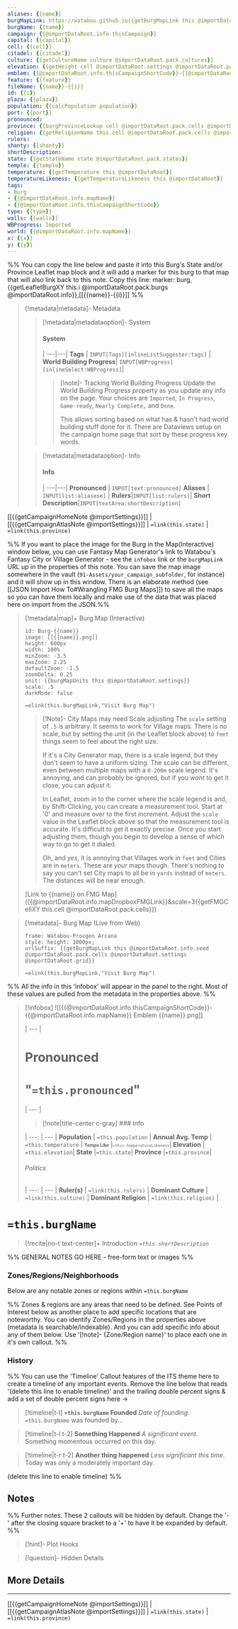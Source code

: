 ```yaml
---
aliases: {{name}}
burgMapLink: https://watabou.github.io{{getBurgMapLink this @importDataRoot.info.seed @importDataRoot.pack.cells @importDataRoot.settings @importDataRoot.grid}}
burgName: {{name}}
campaign: {{@importDataRoot.info.thisCampaign}}
capital: {{capital}}
cell: {{cell}}
citadel: {{citadel}}
culture: {{getCultureName culture @importDataRoot.pack.cultures}}
elevation: {{getHeight cell @importDataRoot.settings @importDataRoot.pack.cells}}
emblem: {{@importDataRoot.info.thisCampaignShortCode}}-{{@importDataRoot.info.mapName}} Emblem {{name}}.png
feature: {{feature}}
fileName: {{name}}-{{i}}
id: {{i}}
plaza: {{plaza}}
population: {{calcPopulation population}}
port: {{port}}
pronounced: 
province: {{burgProvinceLookup cell @importDataRoot.pack.cells @importDataRoot.pack.provinces}}-{{getProvinceIdFromCell cell @importDataRoot.pack.cells}}
religion: {{getReligionName this.cell @importDataRoot.pack.cells @importDataRoot.pack.religions}}
rulers: 
shanty: {{shanty}}
shortDescription: 
state: {{getStateName state @importDataRoot.pack.states}}
temple: {{temple}}
temperature: {{getTemperature this @importDataRoot}}
temperatureLikeness: {{getTemperatureLikeness this @importDataRoot}}
tags:
- Burg
- {{@importDataRoot.info.mapName}}
- {{@importDataRoot.info.thisCampaignShortCode}}
type: {{type}}
walls: {{walls}}
WBProgress: Imported
world: {{@importDataRoot.info.mapName}}
x: {{x}}
y: {{y}}
---
```


%% You can copy the line below and paste it into this Burg's State and/or Province Leaflet map block and it will add a marker for this burg to that map that will also link back to this note. Copy this line:
marker: burg,{{getLeafletBurgXY this.i @importDataRoot.pack.burgs @importDataRoot.info}},[[{{name}}-{{i}}]]
%%

> [!metadata|metadata]- Metadata 
>> [!metadata|metadataoption]- System
>> #### System
>>  |
>> ---|---|
>> **Tags** | `INPUT[Tags][inlineListSuggester:tags]` |
>> **World Building Progress**| `INPUT[WBProgress][inlineSelect:WBProgress]`|
>>> [!note]- Tracking World Building Progress
>>> Update the World Building Progress property as you update any info on the page. Your choices are `Imported`, `In Progress`, `Game-ready`, `Nearly Complete,` and `Done`. 
>>> 
>>> This allows sorting based on what has & hasn't had world building stuff done for it. There are Dataviews setup on the campaign home page that sort by these progress key words.
> 
>> [!metadata|metadataoption]- Info
>> #### Info
>>  |
>> ---|---|
> **Pronounced** |  `INPUT[text:pronounced]`
> **Aliases** | `INPUT[list:aliasese]` |
> **Rulers**|`INPUT[list:rulers]`|
> **Short Description**|`INPUT[textArea:shortDescription]`

[[{{getCampaignHomeNote @importSettings}}]] | [[{{getCampaignAtlasNote @importSettings}}]] | `=link(this.state)` | `=link(this.province)`

%% If you want to place the image for the Burg in the Map(Interactive) window below, you can use Fantasy Map Generator's link to Watabou's Fantasy City or Village Generator - see the `infobox` link or the `burgMapLink` URL up in the properties of this note. You can save the map image somewhere in the vault (`91-Assets/your_campaign_subfolder`, for instance) and it will show up in this window. There is an elaborate method (see [[JSON Import How To#Wrangling FMG Burg Maps]]) to save all the maps so you can have them locally and make use of the data that was placed here on import from the JSON.%% 

> [!metadata|map]+ Burg Map (Interactive)
> ```leaflet
> id: Burg-{{name}}
> image: [[{{name}}.png]]
> height: 600px
> width: 100%
> minZoom: -3.5
> maxZoom: 2.25
> defaultZoom: -1.5
> zoomDelta: 0.25
> unit: {{burgMapUnits this @importDataRoot.settings}}
> scale: .5
> darkMode: false
> ```
> `=elink(this.burgMapLink,"Visit Burg Map")`
> > [!Note]- City Maps may need Scale adjusting
> > The `scale` setting of `.5` is arbitrary. It seems to work for Village maps. There is no scale, but by setting the unit (in the Leaflet block above) to `feet` things seem to feel about the right size.
> > 
> > If it's a City Generator map, there is a scale legend, but they don't seem to have a uniform sizing. The scale can be different, even between multiple maps with a `0-200m` scale legend. It's annoying, and can probably be ignored, but if you *want* to get it close, you can adjust it.
> > 
> >  In Leaflet, zoom in to the corner where the scale legend is and, by Shift-Clicking, you can create a measurement tool. Start at '0' and measure over to the first increment. Adjust the `scale` value in the Leaflet block above so that the measurement tool is accurate. It's difficult to get it exactly precise. Once you start adjusting them, though you begin to develop a sense of which way to go to get it dialed.
> >
> > Oh, and *yes*, it is annoying that Villages work in `feet` and Cities are in `meters`. These are *your* maps though. There's nothing to say you can't set City maps to all be in `yards` instead of `meters`. The distances will be near enough.
> 
> [Link to {{name}} on FMG Map]({{@importDataRoot.info.mapDropboxFMGLink}}&scale=3{{getFMGCellXY this.cell @importDataRoot.pack.cells}})

> [!metadata]- Burg Map (Live from Web)
> ```custom-frames
> frame: Watabou-Procgen Arcana
> style: height: 1000px;
> urlSuffix: {{getBurgMapLink this @importDataRoot.info.seed @importDataRoot.pack.cells @importDataRoot.settings @importDataRoot.grid}}
> ```
>  `=elink(this.burgMapLink,"Visit Burg Map")`

%% All the info in this 'infobox' will appear in the panel to the right. Most of these values are pulled from the metadata in the properties above. %%

> [!infobox]
> ![[{{@importDataRoot.info.thisCampaignShortCode}}-{{@importDataRoot.info.mapName}} Emblem {{name}}.png]]
>
>  |
>  --- |
> 
>  # **Pronounced**
>  # "`=this.pronounced`"
> 
>  |
>  --- |
>  
>> [!note|title-center c-gray] ### Info
> 
>  |
>  ---: | --- |
> **Population** | `=this.population` |
> **Annual Avg. Temp** | `=this.temperature` |
> <span style="font-size:x-small">**Temps Like**</span> |<span style="font-size:x-small">`=this.temperatureLikeness`</span>|
>  **Elevation** | `=this.elevation`|
>  **State** |`=this.state`|
>  **Province** |`=this.province`|
>  
> ###### Politics
>  |
> ---: | --- |
> **Ruler(s)** | `=link(this.rulers)` |
>**Dominant Culture** | `=link(this.culture)` |
> **Dominant Religion** | `=link(this.religion)` |
>

# **`=this.burgName`**
 
> [!recite|no-t text-center]+ Introduction
> *`=this.shortDescription`*

%% GENERAL NOTES GO HERE - free-form text or images %%

### Zones/Regions/Neighborhoods
Below are any notable zones or regions within `=this.burgName`

%% Zones & regions are any areas that need to be defined. See Points of Interest below as another place to add specific locations that are noteworthy. You can identify Zones/Regions in the properties above (metadata is searchable/indexable). And you can add specific info about any of them below. Use '[!note]- {Zone/Region name}' to place each one in it's own callout. %%

### History

%% You can use the 'Timeline' Callout features of the ITS theme here to create a timeline of any important events. Remove the line below that reads '(delete this line to enable timeline)' and the trailing double percent signs & add a set of double percent signs here ->

> [!timeline|t-l] **`=this.burgName` Founded** _Date of founding._
> `=this.burgName` was founded by...

> [!timeline|t-l t-2] **Something Happened** *A significant event.*
> Something momentous occurred on this day.

> [!timeline|t-r t-2] **Another thing happened** *Less significant this time.*
> Today was only a moderately important day.

(delete this line to enable timeline) %%

## Notes

%% Further notes. These 2 callouts will be hidden by default. Change the '-' after the closing square bracket to a '+' to have it be expanded by default. %%

> [!hint]- Plot Hooks
>

> [!question]- Hidden Details
> 

## More Details

---

[[{{getCampaignHomeNote @importSettings}}]] | [[{{getCampaignAtlasNote @importSettings}}]] | `=link(this.state)` | `=link(this.province)`